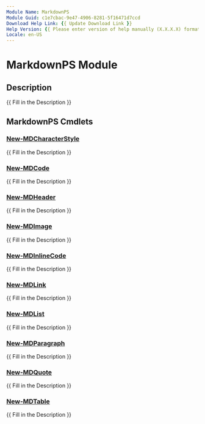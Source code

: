 ```yaml
---
Module Name: MarkdownPS
Module Guid: c1e7cbac-9e47-4906-8281-5f16471d7ccd
Download Help Link: {{ Update Download Link }}
Help Version: {{ Please enter version of help manually (X.X.X.X) format }}
Locale: en-US
---
```


# MarkdownPS Module
## Description
{{ Fill in the Description }}

## MarkdownPS Cmdlets
### [New-MDCharacterStyle](New-MDCharacterStyle.md)
{{ Fill in the Description }}

### [New-MDCode](New-MDCode.md)
{{ Fill in the Description }}

### [New-MDHeader](New-MDHeader.md)
{{ Fill in the Description }}

### [New-MDImage](New-MDImage.md)
{{ Fill in the Description }}

### [New-MDInlineCode](New-MDInlineCode.md)
{{ Fill in the Description }}

### [New-MDLink](New-MDLink.md)
{{ Fill in the Description }}

### [New-MDList](New-MDList.md)
{{ Fill in the Description }}

### [New-MDParagraph](New-MDParagraph.md)
{{ Fill in the Description }}

### [New-MDQuote](New-MDQuote.md)
{{ Fill in the Description }}

### [New-MDTable](New-MDTable.md)
{{ Fill in the Description }}

